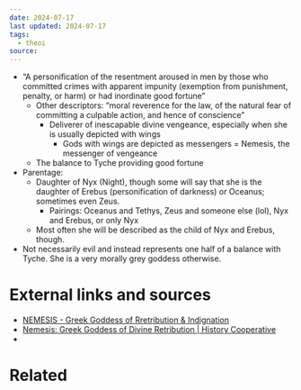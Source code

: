 ```yaml
---
date: 2024-07-17
last updated: 2024-07-17
tags:
  - theoi
source:
---
```


- “A personification of the resentment aroused in men by those who committed crimes with apparent impunity (exemption from punishment, penalty, or harm) or had inordinate good fortune”
	- Other descriptors: “moral reverence for the law, of the natural fear of committing a culpable action, and hence of conscience”
		- Deliverer of inescapable divine vengeance, especially when she is usually depicted with wings
			- Gods with wings are depicted as messengers = Nemesis, the messenger of vengeance
	- The balance to Tyche providing good fortune
- Parentage:
	- Daughter of Nyx (Night), though some will say that she is the daughter of Erebus (personification of darkness) or Oceanus; sometimes even Zeus.
		- Pairings: Oceanus and Tethys, Zeus and someone else (lol), Nyx and Erebus, or only Nyx
	- Most often she will be described as the child of Nyx and Erebus, though.
- Not necessarily evil and instead represents one half of a balance with Tyche. She is a very morally grey goddess otherwise.


# External links and sources
- [NEMESIS - Greek Goddess of Rretribution & Indignation](https://www.theoi.com/Daimon/Nemesis.html)
- [Nemesis: Greek Goddess of Divine Retribution | History Cooperative](https://historycooperative.org/nemesis-greek-goddess/)
- 

# Related
